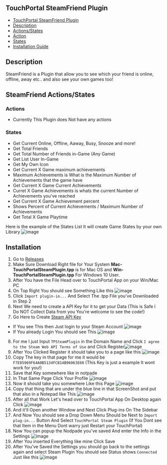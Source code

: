## TouchPortal SteamFriend Plugin
- [TouchPortal SteamFriend Plugin](#TouchPortal-SteamFriend-Plugin)
 - [Description](#description)
 - [Actions/States](#SteamFriend-Actions/States)
  - [Action](#Actions)
  - [States](#States)
 - [Installation Guide](#Installation)




## Description
SteamFriend is a Plugin that allow you to see which your friend is online, offline, away etc.. and also see your own games too!

## SteamFriend Actions/States
### Actions
 - Currently This Plugin does Not have any actions 

### States
 - Get Current Online, Offline, Aaway, Busy, Snooze and more!
 - Get Total Friends
 - Get Total Number of Friends in-Game (Any Game)
 - Get List User In-Game
 - Get My Own Icon
 - Get Current X Game maximum achievements
  - Maximum Achievements is What is the Maximum Number of Achievements that the game have
 - Get Current X Game Current Achievements
  - Curret X Game Achievements is whats the current Number of Achievements you've reached 
 - Get Current X Game Achievement percent
  - Shows Percent of Current Achievements / Maximum Number of Achievements
 - Get Total X Game Playtime
 
 Here is the example of the States List It will create Game States by your own Library
 ![image](https://user-images.githubusercontent.com/55416314/120901307-d61c4f80-c5ee-11eb-8e92-7b65ce5e7a95.png)
 
 ## Installation
 1. Go to <a target="_blank" href="https://github.com/KillerBOSS2019/TP-Steam-Friend-Plugin/releases" > Releases </a>
 2. Make Sure Download Right file for Your System **Mac-TouchPortalSteamPlugin.tpp** is for Mac OS and **Win-TouchPortalSteamPlugin.tpp** For Windows 10 User.
 3. After You have the File Head over to TouchPortal App on your Win/Mac PC
 4. On Top Right You should see Something Like this ![image](https://user-images.githubusercontent.com/55416314/120901464-ee409e80-c5ef-11eb-907e-fbafd58a8c59.png)
 5. Click `Import plugin-in...` And Select The .tpp File you've Downloaded in Step 2
 6. Next We need to create a API Key for it to get your Data (This is Safe I Do NOT Collect Data from you You're welcome to see the code!)
 7. Go Here to Create [Steam API Key](https://steamcommunity.com/dev/apikey)
  - If You see This then Just login to your Steam Account ![image](https://user-images.githubusercontent.com/55416314/120901588-cd2c7d80-c5f0-11eb-82e1-00b482a9338b.png)
  - If You already Login You should see This ![image](https://user-images.githubusercontent.com/55416314/120901648-154ba000-c5f1-11eb-90bb-80a5e2cd0803.png)
 8. For me I just Input `TPSteamPlugin` in the Domain Name and Click `I agree to the Steam Web API Terms of Use` and Click Register![image](https://user-images.githubusercontent.com/55416314/120901723-6c517500-c5f1-11eb-8971-c9b3204e3fe8.png)
 9. After You Clicked Register it should take you to a page like this ![image](https://user-images.githubusercontent.com/55416314/120901754-91de7e80-c5f1-11eb-8483-599fcfa76a8d.png)
 10. Copy The key in that page for me it would be `F7E05969F64A0B5134FCB14B96063E60` (This Key is just a example It wont work for you!)
 11. Save that Key somewhere like in notpade
 12. In That Same Page Click Your Profile ![image](https://user-images.githubusercontent.com/55416314/120901850-10d3b700-c5f2-11eb-9464-4d60bc1f4489.png)
 13. Now it should take you somewhere Like this Page ![image](https://user-images.githubusercontent.com/55416314/120901880-32cd3980-c5f2-11eb-8176-3fa6e8d39a9c.png)
 14. Copy that thing that are under the blue line in that ScreenShot and put that also in a Notepad like This ![image](https://user-images.githubusercontent.com/55416314/120901930-63ad6e80-c5f2-11eb-8ece-f907454a49f8.png)
 15. After all that Work Let's head over to TouchPortal App On Desktop again Click ![image](https://user-images.githubusercontent.com/55416314/120901960-863f8780-c5f2-11eb-9a45-423d81add6d5.png)
 16. And it'll Open another Window and Next Click Plug-ins On The Sidebar
 17. And Now You should see a Drop Down Menu Should be Next to `Import plug-in...` Button And Select `TouchPortal Steam Plugin` (If You Dont see that Item in the Menu Dont warry just Restart your TouchPortal)
 18. Now You can popup the Nodpade you've saved And enter the Info in the Settings ![image](https://user-images.githubusercontent.com/55416314/120902077-209fcb00-c5f3-11eb-9d50-ca5e808dcbc9.png)
 19. After You inserted Everything like mine Click Save
 20. After You've Saved the Settings you should go back to the settings again and select Steam Plugin You should see Status shows `Connected` Just like this ![image](https://user-images.githubusercontent.com/55416314/120902132-88eeac80-c5f3-11eb-88b4-b3ac73751907.png)




